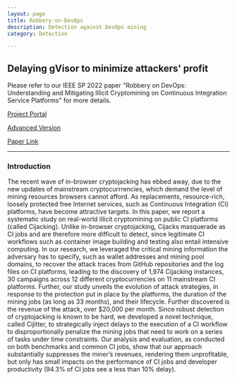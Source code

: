 ```yaml
---
layout: page
title: Robbery-on-DevOps
description: Detection against DevOps mining
category: Detection

---
```


## Delaying gVisor to minimize attackers' profit

Please refer to our IEEE SP 2022 paper "Robbery on DevOps: Understanding and Mitigating Illicit Cryptomining on Continuous Integration Service Platforms" for more details.

[Project Portal](https://github.com/lizhi16/devops_mining_detection)

[Advanced Version](https://github.com/lizhi16/runsc-delay)

[Paper Link](https://www.xiaojingliao.com/uploads/9/7/0/2/97024238/sp22-devops.pdf)

***

### Introduction

The recent wave of in-browser cryptojacking has ebbed away, due to the new updates of mainstream cryptocurrrencies, which demand the level of mining resources browsers cannot afford. As replacements, resource-rich, loosely protected free Internet services, such as Continuous Integration (CI) platforms, have become attractive targets. In this paper, we report a systematic study on real-world illicit cryptomining on public CI platforms (called Cijacking). Unlike in-browser cryptojacking, Cijacks masquerade as CI jobs and are therefore more difficult to detect, since legitimate CI workflows such as container image building and testing also entail intensive computing. In our research, we leveraged the critical mining information the adversary has to specify, such as wallet addresses and mining pool domains, to recover the attack traces from GitHub repositories and the log files on CI platforms, leading to the discovery of 1,974 Cijacking instances, 30 campaigns across 12 different cryptocurrencies on 11 mainstream CI platforms. Further, our study unveils the evolution of attack strategies, in response to the protection put in place by the platforms, the duration of the mining jobs (as long as 33 months), and their lifecycle. Further discovered is the revenue of the attack, over $20,000 per month. Since robust detection of cryptojacking is known to be hard, we developed a novel technique, called Cijitter, to strategically inject delays to the execution of a CI workflow to disproportionally penalize the mining jobs that need to work on a series of tasks under time constraints. Our analysis and evaluation, as conducted on both benchmarks and common CI jobs, show that our approach substantially suppresses the miner’s revenues, rendering them unprofitable, but only has small impacts on the performance of CI jobs and developer productivity (94.3% of CI jobs see a less than 10% delay).